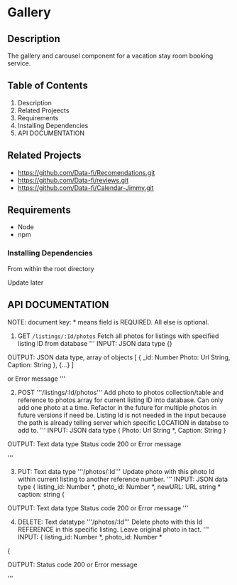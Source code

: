 # Gallery

## Description
The gallery and carousel component for a vacation stay room booking service. 

## Table of Contents
1. Description
2. Related Projeects
3. Requirements
4. Installing Dependencies
5. API DOCUMENTATION

## Related Projects
  - https://github.com/Data-fi/Recomendations.git
  - https://github.com/Data-fi/reviews.git
  - https://github.com/Data-fi/Calendar-Jimmy.git

## Requirements
- Node 
- npm 

### Installing Dependencies
From within the root directory

Update later

## API DOCUMENTATION
NOTE: document key: * means field is REQUIRED. All else is optional.

1. GET
`/listings/:Id/photos`
Fetch all photos for listings with specified listing ID from database
''' 
INPUT: JSON data type
  {}

OUTPUT: JSON data type, array of objects
  [
    {
     _id: Number
     Photo: Url String,
     Caption: String
    }, {...}
  ]
  
   or Error message 
'''

2. POST
'''/listings/:Id/photos'''
Add photo to photos collection/table and reference to photos array for current listing ID into database. 
Can only add one photo at a time. Refactor in the future for multiple photos in future versions if need be.
Listing Id is not needed in the input because the path is already telling server which specific LOCATION in databse to add to.
''' 
INPUT: JSON data type
  {
   Photo: Url String *,
   Caption: String
  }
  
OUTPUT: Text data type
Status code 200 or Error message
  
'''

3. PUT: Text data type
'''/photos/:Id'''
Update photo with this photo Id within current listing to another reference number. 
''' 
INPUT: JSON data type
  {
   listing_id: Number *,
   photo_id: Number *, 
   newURL: URL string *
   caption: string
  {

OUTPUT: Text data type
Status code 200 or Error message
'''

4. DELETE: Text datatype
'''/photos/:Id'''
Delete photo with this Id REFERENCE in this specific listing. Leave original photo in tact. 
''' 
INPUT:
  {
   listing_id: Number *,
   photo_id: Number *
   
  {

OUTPUT: Status code 200 or Error message

'''
